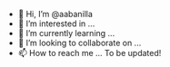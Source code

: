 - 👋 Hi, I’m @aabanilla
- 👀 I’m interested in ...
- 🌱 I’m currently learning ...
- 💞️ I’m looking to collaborate on ...
- 📫 How to reach me ...
To be updated!
<!---
aabanilla/aabanilla is a ✨ special ✨ repository because its `README.md` (this file) appears on your GitHub profile.
You can click the Preview link to take a look at your changes.
--->
